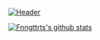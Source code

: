 [![Header](https://fnngttrt.de/header/)](https://fnngttrt.de/)


[![Fnngttrts's github stats](https://github-readme-stats.vercel.app/api?username=fnngttrt&theme=algolia)](https://github.com/anuraghazra/github-readme-stats)
